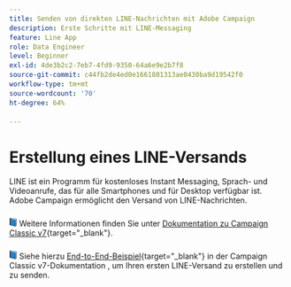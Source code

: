 ```yaml
---
title: Senden von direkten LINE-Nachrichten mit Adobe Campaign
description: Erste Schritte mit LINE-Messaging
feature: Line App
role: Data Engineer
level: Beginner
exl-id: 4de3b2c2-7eb7-4fd9-9350-64a6e9e2b7f8
source-git-commit: c44fb2de4ed0e1661801313ae0430ba9d19542f0
workflow-type: tm+mt
source-wordcount: '70'
ht-degree: 64%

---
```


# Erstellung eines LINE-Versands

LINE ist ein Programm für kostenloses Instant Messaging, Sprach- und Videoanrufe, das für alle Smartphones und für Desktop verfügbar ist. Adobe Campaign ermöglicht den Versand von LINE-Nachrichten.


![](../assets/do-not-localize/book.png) Weitere Informationen finden Sie unter [Dokumentation zu Campaign Classic v7](https://experienceleague.adobe.com/docs/campaign-classic/using/sending-messages/line-channel.html?lang=de){target="_blank"}.

![](../assets/do-not-localize/book.png) Siehe hierzu [End-to-End-Beispiel](https://experienceleague.adobe.com/docs/campaign-classic/using/sending-messages/line-channel.html?lang=de#example--create-and-send-a-personalized-line-message){target="_blank"} in der Campaign Classic v7-Dokumentation , um Ihren ersten LINE-Versand zu erstellen und zu senden.
